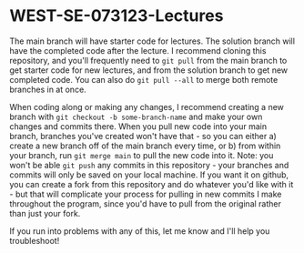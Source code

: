 # WEST-SE-073123-Lectures

The main branch will have starter code for lectures. The solution branch will
have the completed code after the lecture. I recommend cloning this repository,
and you'll frequently need to `git pull` from the main branch to get starter
code for new lectures, and from the solution branch to get new completed code.
You can also do `git pull --all` to merge both remote branches in at once.

When coding along or making any changes, I recommend creating a new branch with
`git checkout -b some-branch-name` and make your own changes and commits there.
When you pull new code into your main branch, branches you've created won't have
that - so you can either a) create a new branch off of the main branch every
time, or b) from within your branch, run `git merge main` to pull the new code
into it. Note: you won't be able `git push` any commits in this repository -
your branches and commits will only be saved on your local machine. If you want
it on github, you can create a fork from this repository and do whatever you'd
like with it - but that will complicate your process for pulling in new commits
I make throughout the program, since you'd have to pull from the original rather
than just your fork.

If you run into problems with any of this, let me know and I'll help you
troubleshoot!
